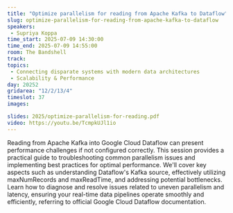 ```yaml
---
title: "Optimize parallelism for reading from Apache Kafka to Dataflow"
slug: optimize-parallelism-for-reading-from-apache-kafka-to-dataflow
speakers:
 - Supriya Koppa
time_start: 2025-07-09 14:30:00
time_end: 2025-07-09 14:55:00
room: The Bandshell
track:
topics: 
 - Connecting disparate systems with modern data architectures
 - Scalability & Performance
day: 20252
gridarea: "12/2/13/4"
timeslot: 37
images: 

slides: 2025/optimize-parallelism-for-reading.pdf
video: https://youtu.be/TcmpkUJl1io
---
```


Reading from Apache Kafka into Google Cloud Dataflow can present performance challenges if not configured correctly. This session provides a practical guide to troubleshooting common parallelism issues and implementing best practices for optimal performance. We'll cover key aspects such as understanding Dataflow's Kafka source, effectively utilizing maxNumRecords and maxReadTime, and addressing potential bottlenecks. Learn how to diagnose and resolve issues related to uneven parallelism and latency, ensuring your real-time data pipelines operate smoothly and efficiently, referring to official Google Cloud Dataflow documentation.
